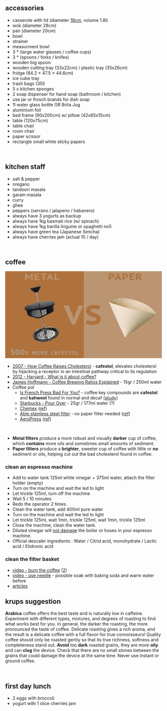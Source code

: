 ## accessories  
* casserole with lid (diameter [18cm](https://www.skroutz.gr/s/16098709/Lamart-Rock-%CE%92%CE%B1%CE%B8%CE%B9%CE%AC-%CE%9A%CE%B1%CF%84%CF%83%CE%B1%CF%81%CF%8C%CE%BB%CE%B1-%CE%B1%CF%80%CF%8C-%CE%91%CE%BB%CE%BF%CF%85%CE%BC%CE%AF%CE%BD%CE%B9%CE%BF-2-1lt-18cm-LT1137.html), volume 1.8l)
* wok (diameter 28cm)
* pan (diameter 20cm)
* bowl
* strainer
* measurment bowl
* 3 * (large water glasses / coffee cups)
* 3 * (spoons / forks / knifes)
* wooden big spoon
* wooden cutting tray (33x22cm) / plastic tray (35x26cm)
* fridge (84.2 × 47.5 × 44.6cm)
* ice cube tray
* trash bags (35l)
* 5 x kitchen sponges
* 2 soap dispenser for hand soap (bathroom / kitchen)  
* use jar or frosch brands for dish soap
* 1l water glass bottle OR Brita Jug
* aluminium foil
* bed frame (90x200cm) w/ pillow (42x65x15cm)
* table (120x75cm)
* table chair
* room chair
* paper scissor
* rectangle small white sticky papers

&nbsp;
## kitchen staff  
* salt & pepper
* oregano
* tandoori masala
* garam masala
* curry
* ghee
* peppers (serrano / jalapeno / habanero)
* always have 3 yogurts as backup
* always have 1kg basmati rice (w/ spinach)
* always have 1kg barilla linguine or spaghetti no5
* always have green tea (Japanese Sencha)
* always have cherries jam (actual 10 / day)  

&nbsp;
## coffee

![img](../assets/france_pot_vs_paper.jpg)

* [2007 - How Coffee Raises Cholesterol](https://www.sciencedaily.com/releases/2007/06/070614162223.htm) - **cafestol**, elevates cholesterol by hijacking a receptor in an intestinal pathway critical to its regulation
* [2012 - Harvard - What is it about coffee?](https://www.health.harvard.edu/healthbeat/what-is-it-about-coffee)
* [James Hoffmann - Coffee Brewing Ratios Explained](https://www.youtube.com/watch?v=ipB6P1uzNYM) - 15gr / 250ml water
* Coffee pot
  * [Is French Press Bad For You?](https://voltagecoffee.com/is-french-press-coffee-bad-for-you/) - coffee key compounds are **cafestol** and **kahweol** found in normal and decaf ([study](https://www.sciencedirect.com/science/article/pii/S0963996912002360))
  * [Starbucks - Pour Over](https://athome.starbucks.com/how-to-brew-coffee-at-home-pour-over/) - 25gr / 177ml water (?)
  * [Chemex](https://www.hopculture.com/best-coffee-maker-chemex-vs-french-press-debate/) ([ref](https://www.kava.cz/vyhledavani/?string=chemex))
  * [Able stainless steel filter](https://ablebrewing.com/products/able-kone-coffee-filter) - no paper filter needed ([ref](https://www.kava.cz/nature-friendly/able-kone-ocelovy-filtr-pro-chemex/))
  * [AeroPress](https://aeropress.com/) ([ref](https://www.kava.cz/aeropress/aeropress/))  

&nbsp;
* **Metal filters** produce a more robust and visually **darker** cup of coffee, which **contains** more oils and sometimes small amounts of sediment.
* **Paper filters** produce a **brighter**, sweeter cup of coffee with little or **no** sediment or oils, helping cut out the bad cholesterol found in coffee.

### clean an espresso machine
- Add to water tank 125ml white vinegar + 375ml water, attach the filter holder (empty)
- Turn on the machine and wait the led to light
- Let trickle 125ml, turn off the machine
- Wait 5 / 10 minutes
- Redo the operator 2 times.
- Clean the water tank, add 400ml pure water
- Turn on the machine and wait the led to light
- Let trickle 125ml, wait 1min, trickle 125ml, wait 1min, trickle 125ml
- Close the machine, clean the water tank.  
- Diluted vinegar will [not damage](https://coffee.stackexchange.com/a/4205) the boiler or hoses in your espresso machine.
- Official descaler ingredients : Water / Citrid acid, monohydrate / Lactic acid / Etidronic acid  

### clean the filter basket
* [video - burn the coffee](https://www.youtube.com/watch?v=q_YrpnsrscU) ([2](https://www.youtube.com/watch?v=E6oG_RYDqMo))
* [video - use needle](https://youtu.be/vuRmnOiE03Q?t=83) - possible soak with baking soda and warm water before
* [articles](https://www.google.com/search?q=espresso+filter+handle+clean)  

## krups suggestion
**​Arabica** coffee offers the best taste and is naturally low in caffeine. Experiment with different types, mixtures, and degrees of roasting to find what works best for you. In general, the darker the roasting, the more pronounced the taste of coffee. Delicate roasting gives a rich aroma, and the result is a delicate coffee with a full flavor-for true connoisseurs! Quality coffee should only be roasted gently so that its true richness, softness and completeness stand out. **Avoid** too **dark** roasted grains, they are more **oily** and can **clog** the device. Check that there are no small stones between the grains that could damage the device at the same time. Never use instant or ground coffee.  

&nbsp;
## first day lunch
* 2 eggs with broccoli
* yogurt with 1 slice cherries jam